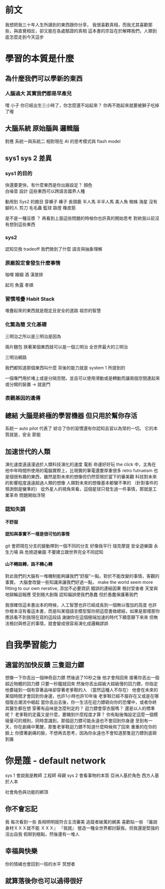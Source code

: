 # 前文
我想把我三十年人生所讀到的東西跟你分享，
我很喜歡真相，而我尤其喜歡那些，與直覺相反，卻又能在各處驗證的真相
這本書的宗旨在於解釋我們，人類到底怎麼走到今天這步

# 學習的本質是什麼

## 為什麼我們可以學新的東西

### 人腦過大 其實我們都是早產兒
嘿 小子 你已經出生三小時了，你怎麼還不站起來？ 你再不跑起來就要被獅子吃掉了喔

## 大腦系統 原始腦與 邏輯腦 
對應 系統一與系統二 
相對現在 AI 的思考模式與 flash model 

## sys1 sys 2 差異 

###  sys1 的目的
快還要更快，有什麼東西是你出廠設定？
顏色  
白噪音
設計 這些東西可以跨語言國界人種

動用到 Sys2 的題目 
穿褲子
褲子 長頸鹿 半人馬 半半人馬 美人魚 蜘蛛 海星 沒有腳的人 剪刀 毛毛蟲 籃球 路燈 橡皮筋

是不是一種豆漿 ？
再看到上面這些問題的時候你也許真的開始思考 
對欸我以前沒有想到這些東西




### sys2 
認知交換 tradeoff 我們換到了什麼 語言與抽象理解


### 原廠設定會發生什麼事情
咖哩 婚姻 酒 漢堡排

起司 魚露 孝順 

### 習慣堆疊 Habit Stack 
堆疊起來的東西就是既定且安全的道路
祖宗的智慧

### 化繁為簡 文化基礎
三明治之所以是三明治是因為

兩片麵包 挾著某個東西就可以是一個三明治 
全世界最大的三明治 

三明治網路 

我們都知道那個東西叫什麼 背後的能力就是 system 1 所提到的

一個專門用於堵上或是分隔空間，並且可以使用滑動或是轉動而讓兩個空間連起來或分開的裝置 -> 就是門


### 表觀基因的遺傳

## 總結 大腦是終極的學習機器 但只用於幫你存活
系統一 auto pilot 代表了 綜合了你的習慣還有你認知且習以為常的一切。 它的本質就是，安全 節能  



## 加速世代的人類
演化速度遠遠漫過於人類科技演化的速度
電影 命運好好玩 the click 中，主角在他中年時間所使用的電腦實際上，比現實的筆電還要厚重很多
retro futrueism 也是個很有趣的東西，雖然是對未來的想像但仍然受限於當下的審美觀
科技對未來的影響程度遠遠超過人類的想像 人類對未來的想像基本都蠻不準的 （針對事件的預測倒是蠻準的）
從外星人的視角來看，這個星球只發生過一件事情，那就是工業革命
問題開始浮現


### 認知失調
####  不舒服
####  認知與事實不一樣是很可怕的事情 
git 會把現在分支的變動帶到一個不同的分支
好像我平行
瑞克摩提 安全遊樂園 永生力場 與 危險遊樂園 不要建立跟世界完全不同認知
#### 山不轉路轉，路不轉心轉
對此我們的大腦有一堆機制能夠讓我們“舒服”一點，對於不能改變的事情，客觀的事實。
大腦會改變一些知識來讓我們好過一點，
make the world seem more fitting to our own nerative,
添加不必要資訊
錯誤的連結因果
檢討受害者 天堂與地獄輪迴報應 受到極大創傷
認知偏誤使我們愚蠢 但於愚蠢保護著我們



我很確信這本書出本的時候，人工智慧也許已經成長到一個無以復加的高度
也許你根本沒有看這本書，而是叫某個語言模型幫你把這麼書做總結，如果是那樣那你應該看不到我現在寫的這段話
謝謝你在這個極端加速的時代下願意靜下來來
但無法檢討與修正的事情，就會變成很容易演化成邏輯謬誤 


# 自我學習能力
## 適當的加快反饋 三隻迴力鏢
想像一下你丟出一個神奇迴力鏢 然後過了10秒之後 他才會飛回來
接著你丟出一個超近物體的回力鏢 只要一秒鐘就回來
然後你丟出超級大超級慢的回力鏢，你指定他要碰到一個有穿著品味卻穿著老爹鞋的人 （當然這種人不存在）
他會在未來的某個時間才會回到你身邊，也許1小時也許10年後 老爹鞋已經不服存在又或是在哪個復古潮流中崛起 
當你丟出去後，你一生活在迴力鏢砸向你的恐懼中，或者你終其醫生都在想 
穿著有品味是怎麼判定的？ 迴力鏢會穿衣服嗎？  還是以人的標準呢？ 老爹鞋的定義又是什麼，要醜到什麼程度才算？
你有點後悔設定這麼一個模稜量可的規則，同時意識到，那個迴力鏢可能永遠也不會回到你身邊
至到有一天，你在劇痛中驚醒，那隻老爹鞋迴力鏢不知道什麼時候飛了回來
重重的在你的臉上
你摸著劇痛的臉，不想再去思考，因為你永遠也不會知道那隻迴力鏢到底砸到誰

#   你是誰 - default network 
sys 1 會說我是教師 工程師 母親 
sys 2 會看事物的本質
亞洲人基於角色 西方人基於人本 

社會角色與功能的綁頂


## 你不會忘記 

我
每次看到一些
長相明明就符合主流審美 追蹤者破萬的網美 
喜歡貼一些 
『誰說身材ＸＸＸ就不能 ＸＸＸ』
『我就』
營造一種全世界都討厭我，但我還是堅強的活出自我 
假掰到極點，然後還有一堆人

## 幸福與快樂

你的情緒也會回到一班的水平
冥想者

## 就算落後你也可以過得很好
